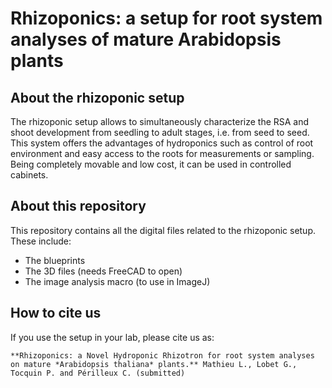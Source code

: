 Rhizoponics: a setup for root system analyses of mature Arabidopsis plants
===========
## About the rhizoponic setupThe rhizoponic setup allows to simultaneously characterize the RSA and shoot development from seedling to adult stages, i.e. from seed to seed. This system offers the advantages of hydroponics such as control of root environment and easy access to the roots for measurements or sampling. Being completely movable and low cost, it can be used in controlled cabinets. 

## About this repository

This repository contains all the digital files related to the rhizoponic setup. These include: 

- The blueprints
- The 3D files (needs FreeCAD to open)
- The image analysis macro (to use in ImageJ)


## How to cite us

If you use the setup in your lab, please cite us as:

	**Rhizoponics: a Novel Hydroponic Rhizotron for root system analyses on mature *Arabidopsis thaliana* plants.** Mathieu L., Lobet G., Tocquin P. and Périlleux C. (submitted)
